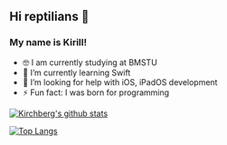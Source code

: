## Hi reptilians 🐍
### My name is Kirill!

- 🤓 I am currently studying at BMSTU
- 🌱 I’m currently learning Swift
- 🤔 I’m looking for help with iOS, iPadOS development
- ⚡ Fun fact: I was born for programming

[![Kirchberg's github stats](https://github-readme-stats.vercel.app/api?username=kirchberg&count_private=true&show_icons=true&theme=vue)](https://github.com/anuraghazra/github-readme-stats)

[![Top Langs](https://github-readme-stats.vercel.app/api/top-langs/?username=kirchberg)](https://github.com/anuraghazra/github-readme-stats)<br>
